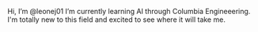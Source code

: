 Hi, I’m @leonej01 
I’m currently learning AI through Columbia Engineeering. I'm totally new to this field and excited to see where it will take me. 
